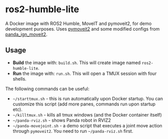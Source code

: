 # ros2-humble-lite

A Docker image with ROS2 Humble, MoveIT and pymoveit2, for demo development purposes. Uses [pymoveit2](https://github.com/AndrejOrsula/pymoveit2) and some modified configs from [panda_ign_moveit2](https://github.com/AndrejOrsula/panda_ign_moveit2).

## Usage

* **Build** the image with: `build.sh`. This will create image named `ros2-humble-lite`.
* **Run** the image with: `run.sh`. This will open a TMUX session with four shells.

The following commands can be useful:

* `~/starttmux.sh` - this is run automatically upon Docker startup. You can customize this script (add more panes, commands run upon startup etc).
* `~/killtmux.sh` - kills all tmux windows (and the Docker container itself)
* `~/panda-rviz.sh` - shows Panda robot in RVIZ2
* `~/panda-movejoint.sh` - a demo script that executes a joint move action through `pymoveit2`. You need to run `~/panda-rviz.sh` first.
